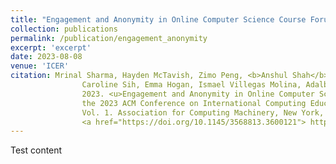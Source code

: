 ```yaml
---
title: "Engagement and Anonymity in Online Computer Science Course Forums"
collection: publications
permalink: /publication/engagement_anonymity
excerpt: 'excerpt'
date: 2023-08-08
venue: 'ICER'
citation: Mrinal Sharma, Hayden McTavish, Zimo Peng, <b>Anshul Shah</b>, Vardhan Agarwal, 
                Caroline Sih, Emma Hogan, Ismael Villegas Molina, Adalbert Gerald Soosai Raj, and Kristen Vaccaro. 
                2023. <u>Engagement and Anonymity in Online Computer Science Course Forums</u>. In Proceedings of 
                the 2023 ACM Conference on International Computing Education Research - Volume 1 (ICER '23), 
                Vol. 1. Association for Computing Machinery, New York, NY, USA, 48–62. 
                <a href="https://doi.org/10.1145/3568813.3600121"> https://doi.org/10.1145/3568813.3600121</a>
---
```


Test content